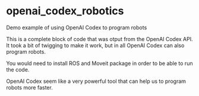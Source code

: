 # openai_codex_robotics
Demo example of using OpenAI Codex to program robots

This is a complete block of code that was otput from the OpenAI Codex API. It took a bit of twigging to make it work, but in all OpenAI Codex can also program robots.

You would need to install ROS and Moveit package in order to be able to run the code.

OpenAI Codex seem like a very powerful tool that can help us to program robots more faster.
